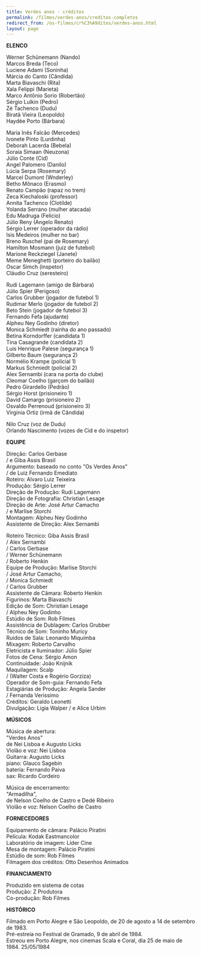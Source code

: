 ```yaml
---
title: Verdes anos - créditos
permalink: /filmes/verdes-anos/creditos-completos
redirect_from: /os-filmes/cr%C3%A9ditos/verdes-anos.html
layout: page
---
```

**ELENCO**

Werner Schünemann (Nando)\
Marcos Breda (Teco)\
Luciene Adami (Soninha)\
Márcia do Canto (Cândida)\
Marta Biavaschi (Rita)\
Xala Felippi (Marieta)\
Marco Antônio Sorio (Robertão)\
Sérgio Lulkin (Pedro)\
Zé Tachenco (Dudu)\
Biratã Vieira (Leopoldo)\
Haydée Porto (Bárbara)

Maria Inês Falcão (Mercedes)\
Ivonete Pinto (Lurdinha)\
Deborah Lacerda (Bebela)\
Soraia Simaan (Neuzona)\
Júlio Conte (Cid)\
Angel Palomero (Danilo)\
Lúcia Serpa (Rosemary)\
Marcel Dumont (Wnderley)\
Betho Mônaco (Erasmo)\
Renato Campão (rapaz no trem)\
Zeca Kiechaloski (professor)\
Annita Tachenco (Clotilde)\
Yolanda Serrano (mulher atacada)\
Edu Madruga (Felício)\
Júlio Reny (Angelo Renato)\
Sérgio Lerrer (operador da rádio)\
Isis Medeiros (mulher no bar)\
Breno Ruschel (pai de Rosemary)\
Hamilton Mosmann (juiz de futebol)\
Marione Reckziegel (Janete)\
Meme Meneghetti (porteiro do bailão)\
Oscar Simch (inspetor)\
Cláudio Cruz (seresteiro)

Rudi Lagemann (amigo de Bárbara)\
Júlio Spier (Perigoso)\
Carlos Grubber (jogador de futebol 1)\
Rudimar Merlo (jogador de futebol 2)\
Beto Stein (jogador de futebol 3)\
Fernando Fefa (ajudante)\
Alpheu Ney Godinho (diretor)\
Monica Schmiedt (rainha do ano passado)\
Betina Korndorffer (candidata 1)\
Tina Casagrande (candidata 2)\
Luis Henrique Palese (segurança 1)\
Gilberto Baum (segurança 2)\
Normélio Krampe (policial 1)\
Markus Schmiedt (policial 2)\
Alex Sernambi (cara na porta do clube)\
Cleomar Coelho (garçom do bailão)\
Pedro Girardello (Pedrão)\
Sérgio Horst (prisioneiro 1)\
David Camargo (prisioneiro 2)\
Osvaldo Perrenoud (prisioneiro 3)\
Virginia Ortiz (irmã de Cândida)

Nilo Cruz (voz de Dudu)\
Orlando Nascimento (vozes de Cid e do inspetor)

**EQUIPE**

Direção: Carlos Gerbase\
/ e Giba Assis Brasil\
Argumento: baseado no conto "Os Verdes Anos"\
/ de Luiz Fernando Emediato\
Roteiro: Alvaro Luiz Teixeira\
Produção: Sérgio Lerrer\
Direção de Produção: Rudi Lagemann\
Direção de Fotografia: Christian Lesage\
Direção de Arte: José Artur Camacho\
/ e Marlise Storchi\
Montagem: Alpheu Ney Godinho\
Assistente de Direção: Alex Sernambi

Roteiro Técnico: Giba Assis Brasil\
/ Alex Sernambi\
/ Carlos Gerbase\
/ Werner Schünemann\
/ Roberto Henkin\
Equipe de Produção: Marlise Storchi\
/ José Artur Camacho,\
/ Monica Schmiedt\
/ Carlos Grubber\
Assistente de Câmara: Roberto Henkin\
Figurinos: Marta Biavaschi\
Edição de Som: Christian Lesage\
/ Alpheu Ney Godinho\
Estúdio de Som: Rob Filmes\
Assistência de Dublagem: Carlos Grubber\
Técnico de Som: Toninho Muricy\
Ruídos de Sala: Leonardo Miquimba\
Mixagem: Roberto Carvalho\
Eletricista e Iluminador: Júlio Spier\
Fotos de Cena: Sérgio Amon\
Continuidade: João Knijnik\
Maquilagem: Scalp\
/ (Walter Costa e Rogério Gorziza)\
Operador de Som-guia: Fernando Fefa\
Estagiárias de Produção: Angela Sander\
/ Fernanda Verissimo\
Créditos: Geraldo Leonetti\
Divulgação: Ligia Walper / e Alice Urbim

**MÚSICOS**

Música de abertura:\
"Verdes Anos"\
de Nei Lisboa e Augusto Licks\
Violão e voz: Nei Lisboa\
Guitarra: Augusto Licks\
piano: Glauco Sagebin\
bateria: Fernando Paiva\
sax: Ricardo Cordeiro

Música de encerramento:\
"Armadilha",\
de Nelson Coelho de Castro e Dedé Ribeiro\
Violão e voz: Nelson Coelho de Castro

**FORNECEDORES**

Equipamento de câmara: Palácio Piratini\
Película: Kodak Eastmancolor\
Laboratório de imagem: Líder Cine\
Mesa de montagem: Palácio Piratini\
Estúdio de som: Rob Filmes\
Filmagem dos créditos: Otto Desenhos Animados

**FINANCIAMENTO**

Produzido em sistema de cotas\
Produção: Z Produtora\
Co-produção: Rob Filmes

**HISTÓRICO**

Filmado em Porto Alegre e São Leopoldo, de 20 de agosto a 14 de setembro de 1983.\
Pré-estreia no Festival de Gramado, 9 de abril de 1984.\
Estreou em Porto Alegre, nos cinemas Scala e Coral, dia 25 de maio de 1984. 25/05/1984